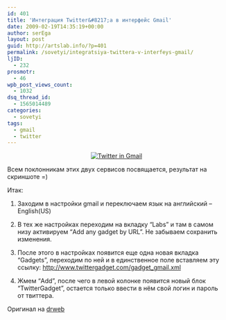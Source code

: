 ```yaml
---
id: 401
title: 'Интеграция Twitter&#8217;a в интерфейс Gmail'
date: 2009-02-19T14:35:19+00:00
author: serEga
layout: post
guid: http://artslab.info/?p=401
permalink: /sovetyi/integratsiya-twittera-v-interfeys-gmail/
ljID:
  - 232
prosmotr:
  - 46
wpb_post_views_count:
  - 1032
dsq_thread_id:
  - 1565014489
categories:
  - sovetyi
tags:
  - gmail
  - twitter
---
```

<p style="text-align: center;">
  <a title="блог для веб мастера" href="http://artslab.info"><img class="aligncenter" src="{{site.img_cdn}}/twitter_in_gmail_interface.png" alt="Twitter in Gmail" /></a>
</p>

Всем поклонникам этих двух сервисов посвящается, результат на скриншоте =)

Итак:

1. Заходим в настройки gmail и переключаем язык на английский &#8211; English(US)

2. В тех же настройках переходим на вкладку &#8220;Labs&#8221; и там в самом низу активируем &#8220;Add any gadget by URL&#8221;. Не забываем сохранить изменения.

3. После этого в настройках появится еще одна новая вкладка &#8220;Gadgets&#8221;, переходим по ней и в единственное поле вставляем эту ссылку: <a href="http://www.twittergadget.com/gadget_gmail.xml" target="_blank">http://www.twittergadget.com/gadget_gmail.xml</a>

4. Жмем &#8220;Add&#8221;, после чего в левой колонке появится новый блок &#8220;TwitterGadget&#8221;, остается только ввести в нём свой логин и пароль от твиттера.

Оригинал на <a href="http://www.drweb.de/magazin/twitterintegration-in-googlemail-microblogging-at-your-fingertips/" target="_blank">drweb</a>